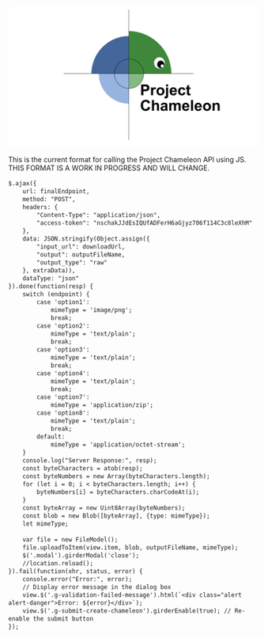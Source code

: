 ![Chameleon](Chameleon_logo.png)

This is the current format for calling the Project Chameleon API using JS. THIS FORMAT IS A WORK IN PROGRESS AND WILL CHANGE.

	$.ajax({
	    url: finalEndpoint,
	    method: "POST",
	    headers: {
	        "Content-Type": "application/json",
	        "access-token": "nschakJJdEsIQUfADFerH6aGjyz706f114C3c8leXhM"
	    },
	    data: JSON.stringify(Object.assign({
	        "input_url": downloadUrl,
	        "output": outputFileName,
	        "output_type": "raw"
	    }, extraData)),
	    dataType: "json"
	}).done(function(resp) {
	    switch (endpoint) {
	        case 'option1': 
	            mimeType = 'image/png';
	            break; 
	        case 'option2': 
	            mimeType = 'text/plain';
	            break;
	        case 'option3': 
	            mimeType = 'text/plain';
	            break;
	        case 'option4': 
	            mimeType = 'text/plain';
	            break;
	        case 'option7': 
	            mimeType = 'application/zip';
	        case 'option8': 
	            mimeType = 'text/plain';
	            break;
	        default: 
	            mimeType = 'application/octet-stream';  
	    }
	    console.log("Server Response:", resp); 
	    const byteCharacters = atob(resp);
	    const byteNumbers = new Array(byteCharacters.length);
	    for (let i = 0; i < byteCharacters.length; i++) {
	        byteNumbers[i] = byteCharacters.charCodeAt(i);
	    }
	    const byteArray = new Uint8Array(byteNumbers);
	    const blob = new Blob([byteArray], {type: mimeType});
	    let mimeType;
	
	    var file = new FileModel();
	    file.uploadToItem(view.item, blob, outputFileName, mimeType);
	    $('.modal').girderModal('close');
	    //location.reload();
	}).fail(function(xhr, status, error) {
	    console.error("Error:", error);
	    // Display error message in the dialog box
	    view.$('.g-validation-failed-message').html(`<div class="alert alert-danger">Error: ${error}</div>`);
	    view.$('.g-submit-create-chameleon').girderEnable(true); // Re-enable the submit button
	});